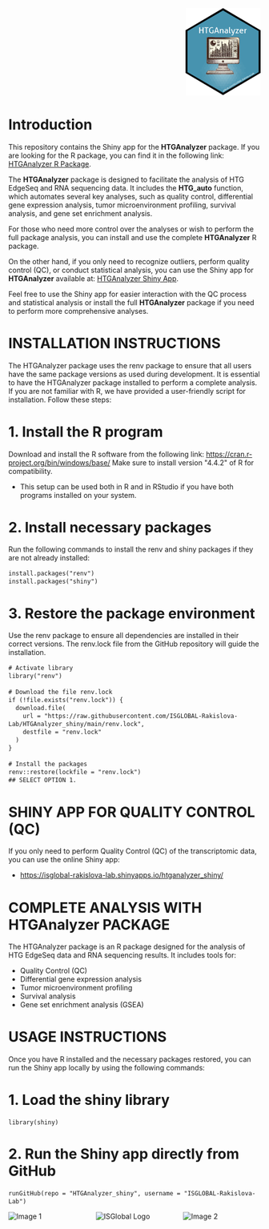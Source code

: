 <p align="right">
  <img src="https://github.com/ISGLOBAL-Rakislova-Lab/HTGAnalyzer_shiny/blob/main/www/HTGAnalyzer_logo.png" alt="HTGAnalyzer Logo" width="150">
</p>

# Introduction

This repository contains the Shiny app for the **HTGAnalyzer** package. If you are looking for the R package, you can find it in the following link: [HTGAnalyzer R Package](https://github.com/ISGLOBAL-Rakislova-Lab/HTGAnalyzer/blob/main/README.md).

The **HTGAnalyzer** package is designed to facilitate the analysis of HTG EdgeSeq and RNA sequencing data. It includes the **HTG_auto** function, which automates several key analyses, such as quality control, differential gene expression analysis, tumor microenvironment profiling, survival analysis, and gene set enrichment analysis.

For those who need more control over the analyses or wish to perform the full package analysis, you can install and use the complete **HTGAnalyzer** R package.

On the other hand, if you only need to recognize outliers, perform quality control (QC), or conduct statistical analysis, you can use the Shiny app for **HTGAnalyzer** available at: [HTGAnalyzer Shiny App](https://isglobal-rakislova-lab.shinyapps.io/htganalyzer_shiny/).

Feel free to use the Shiny app for easier interaction with the QC process and statistical analysis or install the full **HTGAnalyzer** package if you need to perform more comprehensive analyses.

# INSTALLATION INSTRUCTIONS
The HTGAnalyzer package uses the renv package to ensure that all users have the same package versions as used during development.
It is essential to have the HTGAnalyzer package installed to perform a complete analysis. If you are not familiar with R, 
we have provided a user-friendly script for installation. Follow these steps:

# 1. Install the R program
Download and install the R software from the following link: https://cran.r-project.org/bin/windows/base/
Make sure to install version "4.4.2" of R for compatibility.
- This setup can be used both in R and in RStudio if you have both programs installed on your system.

# 2. Install necessary packages
Run the following commands to install the renv and shiny packages if they are not already installed:
```{r}
install.packages("renv")
install.packages("shiny")
```

# 3. Restore the package environment
Use the renv package to ensure all dependencies are installed in their correct versions.
The renv.lock file from the GitHub repository will guide the installation.
```{r}
# Activate library
library("renv")

# Download the file renv.lock
if (!file.exists("renv.lock")) {
  download.file(
    url = "https://raw.githubusercontent.com/ISGLOBAL-Rakislova-Lab/HTGAnalyzer_shiny/main/renv.lock",
    destfile = "renv.lock"
  )
}

# Install the packages
renv::restore(lockfile = "renv.lock")
## SELECT OPTION 1.
```
# SHINY APP FOR QUALITY CONTROL (QC)
If you only need to perform Quality Control (QC) of the transcriptomic data, you can use the online Shiny app:
* https://isglobal-rakislova-lab.shinyapps.io/htganalyzer_shiny/

# COMPLETE ANALYSIS WITH HTGAnalyzer PACKAGE
The HTGAnalyzer package is an R package designed for the analysis of HTG EdgeSeq data and RNA sequencing results.
It includes tools for:
- Quality Control (QC)
- Differential gene expression analysis
- Tumor microenvironment profiling
- Survival analysis
- Gene set enrichment analysis (GSEA)

# USAGE INSTRUCTIONS
Once you have R installed and the necessary packages restored, you can run the Shiny app locally by using the following commands:

# 1. Load the shiny library
```{r}
library(shiny)
```

# 2. Run the Shiny app directly from GitHub
```{r}
runGitHub(repo = "HTGAnalyzer_shiny", username = "ISGLOBAL-Rakislova-Lab")
```

<div style="display: flex; justify-content: center; gap: 20px;">
    <img src="https://github.com/user-attachments/assets/25dbac67-84eb-4c58-af88-b7e67fdaec33" alt="Image 1" width="200"/>
    <img src="https://github.com/user-attachments/assets/ecf90cb3-9d11-46f7-8b63-cc5c3596902d" alt="ISGlobal Logo" width="200"/>
    <img src="https://github.com/user-attachments/assets/e2680f9a-38e4-4966-bb66-741d2cf58391" alt="Image 2" width="200"/>
</div>

